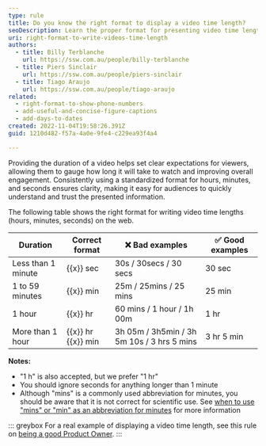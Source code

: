 ```yaml
---
type: rule
title: Do you know the right format to display a video time length?
seoDescription: Learn the proper format for presenting video time lengths (hours, minutes, seconds).
uri: right-format-to-write-videos-time-length
authors:
  - title: Billy Terblanche
    url: https://ssw.com.au/people/billy-terblanche
  - title: Piers Sinclair
    url: https://ssw.com.au/people/piers-sinclair
  - title: Tiago Araujo
    url: https://ssw.com.au/people/tiago-araujo
related:
  - right-format-to-show-phone-numbers
  - add-useful-and-concise-figure-captions
  - add-days-to-dates
created: 2022-11-04T19:58:26.391Z
guid: 1210d482-f57a-4a0e-9fe4-c229ea93f4a4

---
```


Providing the duration of a video helps set clear expectations for viewers, allowing them to gauge how long it will take to watch and improving overall engagement. Consistently using a standardized format for hours, minutes, and seconds ensures clarity, making it easy for audiences to quickly understand and trust the presented information.

The following table shows the right format for writing video time lengths (hours, minutes, seconds) on the web.

<!--endintro-->

| Duration | Correct format | ❌ Bad examples | ✅ Good examples |
|---|---|---|---|
| Less than 1 minute | {{x}} sec | 30s / 30secs / 30 secs | 30 sec |
| 1 to 59 minutes | {{x}} min | 25m / 25mins / 25 mins | 25 min |
| 1 hour | {{x}} hr | 60 mins / 1 hour / 1h 00m | 1 hr |
| More than 1 hour | {{x}} hr {{x}} min | 3h 05m / 3h5min / 3h 5m 10s / 3 hrs 5 mins | 3 hr 5 min |

**Notes:**

* "1 h" is also accepted, but we prefer "1 hr"
* You should ignore seconds for anything longer than 1 minute
* Although "mins" is a commonly used abbreviation for minutes, you should be aware that it is not correct for scientific use. See [when to use "mins" or "min" as an abbreviation for minutes](https://livexp.com/blog/is-it-min-or-mins-in-the-plural) for more information

::: greybox
For a real example of displaying a video time length, see this rule on [being a good Product Owner](/do-you-know-the-how-to-be-a-good-product-owner).
:::
